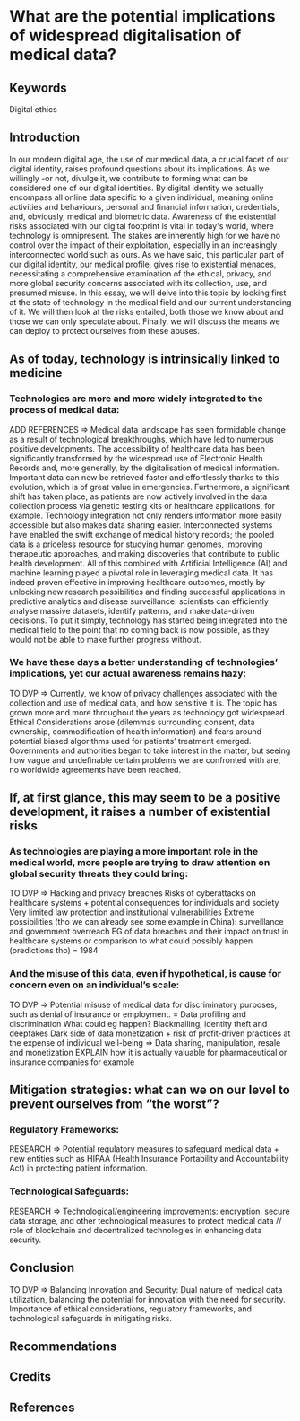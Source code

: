 # What are the potential implications of widespread digitalisation of medical data?

## Keywords
Digital ethics


## Introduction
In our modern digital age, the use of our medical data, a crucial facet of our digital identity, raises profound questions about its implications. As we willingly -or not, divulge it, we contribute to forming what can be considered one of our digital identities. By digital identity we actually encompass all online data specific to a given individual, meaning online activities and behaviours, personal and financial information, credentials, and, obviously, medical and biometric data. Awareness of the existential risks associated with our digital footprint is vital in today's world, where technology is omnipresent. The stakes are inherently high for we have no control over the impact of their exploitation, especially in an increasingly interconnected world such as ours. As we have said, this particular part of our digital identity, our medical profile, gives rise to existential menaces, necessitating a comprehensive examination of the ethical, privacy, and more global security concerns associated with its collection, use, and presumed misuse. In this essay, we will delve into this topic by looking first at the state of technology in the medical field and our current understanding of it. We will then look at the risks entailed, both those we know about and those we can only speculate about. Finally, we will discuss the means we can deploy to protect ourselves from these abuses.


## As of today, technology is intrinsically linked to medicine
### Technologies are more and more widely integrated to the process of medical data:
ADD REFERENCES => Medical data landscape has seen formidable change as a result of technological breakthroughs, which have led to numerous positive developments. The accessibility of healthcare data has been significantly transformed by the widespread use of Electronic Health Records and, more generally, by the digitalisation of medical information. Important data can now be retrieved faster and effortlessly thanks to this evolution, which is of great value in emergencies. Furthermore, a significant shift has taken place, as patients are now actively involved in the data collection process via genetic testing kits or healthcare applications, for example.
Technology integration not only renders information more easily accessible but also makes data sharing easier. Interconnected systems have enabled the swift exchange of medical history records; the pooled data is a priceless resource for studying human genomes, improving therapeutic approaches, and making discoveries that contribute to public health development.
All of this combined with Artificial Intelligence (AI) and machine learning played a pivotal role in leveraging medical data. It has indeed proven effective in improving healthcare outcomes, mostly by unlocking new research possibilities and finding successful applications in predictive analytics and disease surveillance: scientists can efficiently analyse massive datasets, identify patterns, and make data-driven decisions.
To put it simply, technology has started being integrated into the medical field to the point that no coming back is now possible, as they would not be able to make further progress without.

### We have these days a better understanding of technologies’ implications, yet our actual awareness remains hazy:
TO DVP => Currently, we know of privacy challenges associated with the collection and use of medical data, and how sensitive it is. The topic has grown more and more throughout the years as technology got widespread.  Ethical Considerations arose (dilemmas surrounding consent, data ownership, commodification of health information) and fears around potential biased algorithms used for patients’ treatment emerged. Governments and authorities began to take interest in the matter, but seeing how vague and undefinable certain problems we are confronted with are, no worldwide agreements have been reached.


## If, at first glance, this may seem to be a positive development, it raises a number of existential risks 
### As technologies are playing a more important role in the medical world, more people are trying to draw attention on global security threats they could bring:
TO DVP => Hacking and privacy breaches
Risks of cyberattacks on healthcare systems + potential consequences for individuals and society
Very limited law protection and institutional vulnerabilities
Extreme possibilities (tho we can already see some example in China): surveillance and government overreach
EG of data breaches and their impact on trust in healthcare systems or comparison to what could possibly happen (predictions tho) = 1984


### And the misuse of this data, even if hypothetical, is cause for concern even on an individual’s scale:
TO DVP => Potential misuse of medical data for discriminatory purposes, such as denial of insurance or employment.
= Data profiling and discrimination
What could eg happen? Blackmailing, identity theft and deepfakes
Dark side of data monetization + risk of profit-driven practices at the expense of individual well-being => Data sharing, manipulation, resale and monetization EXPLAIN how it is actually valuable for pharmaceutical or insurance companies for example


## Mitigation strategies: what can we on our level to prevent ourselves from “the worst”?
### Regulatory Frameworks:
RESEARCH => Potential regulatory measures to safeguard medical data + new entities such as HIPAA (Health Insurance Portability and Accountability Act) in protecting patient information.

### Technological Safeguards:
RESEARCH => Technological/engineering improvements: encryption, secure data storage, and other technological measures to protect medical data // role of blockchain and decentralized technologies in enhancing data security.


## Conclusion
TO DVP => Balancing Innovation and Security:
Dual nature of medical data utilization, balancing the potential for innovation with the need for security.
Importance of ethical considerations, regulatory frameworks, and technological safeguards in mitigating risks.


## Recommendations


## Credits


## References
